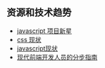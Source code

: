 
## 资源和技术趋势

- [javascript 项目新星](https://risingstars.js.org/2023/en)
- [css 现状](https://stateofcss.com/en-US)
- [javascript现状](https://stateofjs.com/en-US)
- [现代前端开发人员的分步指南](https://roadmap.sh/frontend)